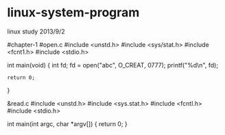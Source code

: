 linux-system-program
====================

linux study 2013/9/2

#chapter-1
#open.c
  #include <unstd.h>
  #include <sys/stat.h>
  #include <fcnt1.h>
  #include <stdio.h>

  int main(void)
  {
    int fd;
    fd = open("abc", O_CREAT, 0777);
    printf("%d\n", fd);
  
    return 0;
  }


&read.c
  #include <unstd.h>
  #include <sys.stat.h>
  #include <fcntl.h>
  #include <stdio.h>

  int main(int argc, char *argv[])
  {
    return 0;
  }

